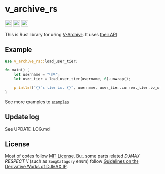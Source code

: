 # v_archive_rs
[<img alt="github" src="https://img.shields.io/badge/github-source-8da0cb?style=for-the-badge&logo=github" height="22">](https://github.com/NangmanGureum/v_archive_rs)
[<img alt="crates.io" src="https://img.shields.io/crates/v/v_archive_rs?style=for-the-badge" height="22">](https://crates.io/crates/v_archive_rs)
[<img alt="docs.rs" src="https://img.shields.io/docsrs/v_archive_rs?style=for-the-badge" height="22">](https://docs.rs/v_archive_rs/)

This is Rust library for using [V-Archive](https://v-archive.net/). It uses [their API](https://v-archive.net/info/api)

## Example
```rust
use v_archive_rs::load_user_tier;

fn main() {
    let username = "내꺼";
    let user_tier = load_user_tier(username, 6).unwrap();

    println!("{}'s tier is: {}", username, user_tier.current_tier.to_string());
}
```

See more examples to [`examples`](./examples)

## Update log
See [UPDATE_LOG.md](./UPDATE_LOG.md)

## License
Most of codes follow [MIT License](https://opensource.org/license/mit). But, some parts related *DJMAX RESPECT V* (such as `SongCatagory` enum) follow [Guidelines on the Derivative Works of DJMAX IP](./DJMAX-Derivative-Works-Guidelines.md).
